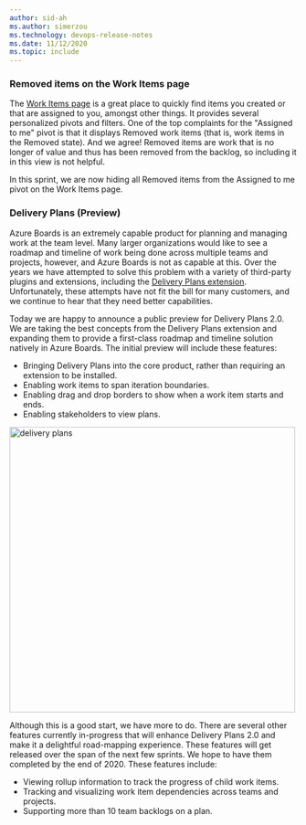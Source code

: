 ```yaml
---
author: sid-ah
ms.author: simerzou
ms.technology: devops-release-notes
ms.date: 11/12/2020
ms.topic: include
---
```


### Removed items on the Work Items page

The [Work Items page](https://docs.microsoft.com/azure/devops/boards/work-items/view-add-work-items) is a great place to quickly find items you created or that are assigned to you, amongst other things. It provides several personalized pivots and filters. One of the top complaints for the "Assigned to me" pivot is that it displays Removed work items (that is, work items in the Removed state). And we agree! Removed items are work that is no longer of value and thus has been removed from the backlog, so including it in this view is not helpful.

In this sprint, we are now hiding all Removed items from the Assigned to me pivot on the Work Items page.

### Delivery Plans (Preview)

Azure Boards is an extremely capable product for planning and managing work at the team level. Many larger organizations would like to see a roadmap and timeline of work being done across multiple teams and projects, however, and Azure Boards is not as capable at this. Over the years we have attempted to solve this problem with a variety of third-party plugins and extensions, including the [Delivery Plans extension](https://marketplace.visualstudio.com/items?itemName=ms.vss-plans). Unfortunately, these attempts have not fit the bill for many customers, and we continue to hear that they need better capabilities. 

Today we are happy to announce a public preview for Delivery Plans 2.0. We are taking the best concepts from the Delivery Plans extension and expanding them to provide a first-class roadmap and timeline solution natively in Azure Boards. The initial preview will include these features:

- Bringing Delivery Plans into the core product, rather than requiring an extension to be installed.
- Enabling work items to span iteration boundaries.
- Enabling drag and drop borders to show when a work item starts and ends.
- Enabling stakeholders to view plans.

<img src="../../media/178-boards-0-0.png" width="500" alt="delivery plans">

Although this is a good start, we have more to do. There are several other features currently in-progress that will enhance Delivery Plans 2.0 and make it a delightful road-mapping experience. These features will get released over the span of the next few sprints. We hope to have them completed by the end of 2020. These features include:

- Viewing rollup information to track the progress of child work items.
- Tracking and visualizing work item dependencies across teams and projects.
- Supporting more than 10 team backlogs on a plan.
